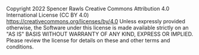 Copyright 2022 Spencer Rawls
Creative Commons Attribution 4.0 International License (CC BY 4.0)
https://creativecommons.org/licenses/by/4.0
Unless expressly provided otherwise, the Software under this license is made available strictly on an "AS IS" BASIS WITHOUT WARRANTY OF ANY KIND, EXPRESS OR IMPLIED. Please review the license for details on these and other terms and conditions.
